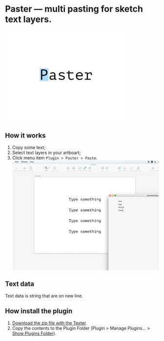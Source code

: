 # Paster — multi pasting for sketch text layers.
![Paster](/paster-logo.png)

## How it works
1. Copy some text;
2. Select text layers in your artboart;
3. Click menu item ```Plugin > Paster > Paste```.
![How it works](/paster_how-it-works.gif)

## Text data
Text data is string that are on new line.

## How install the plugin
1. [Download the zip file with the Texter](https://github.com/Volorf/Paster/archive/master.zip).
2. Copy the contents to the Plugin Folder (Plugin > Manage Plugins... > [Show Plugins Folder](http://frolovoleg.ru/images/sketch-plugin-folder.png)).
